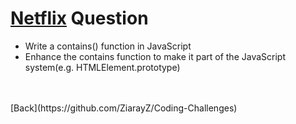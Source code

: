 # [Netflix](https://github.com/twowaits/SDE-Interview-Questions/tree/master/Netflix) Question
- Write a contains() function in JavaScript <br />
- Enhance the contains function to make it part of the JavaScript system(e.g. HTMLElement.prototype)
<br />
<br />[Back](https://github.com/ZiarayZ/Coding-Challenges)